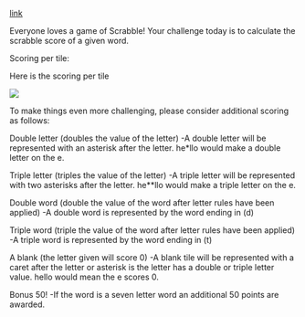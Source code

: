 [link](https://dev.to/thepracticaldev/daily-challenge-8-scrabble-word-calculator-41f6)

Everyone loves a game of Scrabble! Your challenge today is to calculate the scrabble score of a given word.

Scoring per tile:

Here is the scoring per tile

![](https://res.cloudinary.com/practicaldev/image/fetch/s--WuRxMiUo--/c_limit%2Cf_auto%2Cfl_progressive%2Cq_auto%2Cw_880/https://thepracticaldev.s3.amazonaws.com/i/fmqkymihsn08q9hzmkcn.jpg)

To make things even more challenging, please consider additional scoring as follows:

Double letter (doubles the value of the letter)
-A double letter will be represented with an asterisk after the letter. he*llo would make a double letter on the e.

Triple letter (triples the value of the letter)
-A triple letter will be represented with two asterisks after the letter. he**llo would make a triple letter on the e.

Double word (double the value of the word after letter rules have been applied)
-A double word is represented by the word ending in (d)

Triple word (triple the value of the word after letter rules have been applied)
-A triple word is represented by the word ending in (t)

A blank (the letter given will score 0)
-A blank tile will be represented with a caret after the letter or asterisk is the letter has a double or triple letter value. hello would mean the e scores 0.

Bonus 50!
-If the word is a seven letter word an additional 50 points are awarded.
